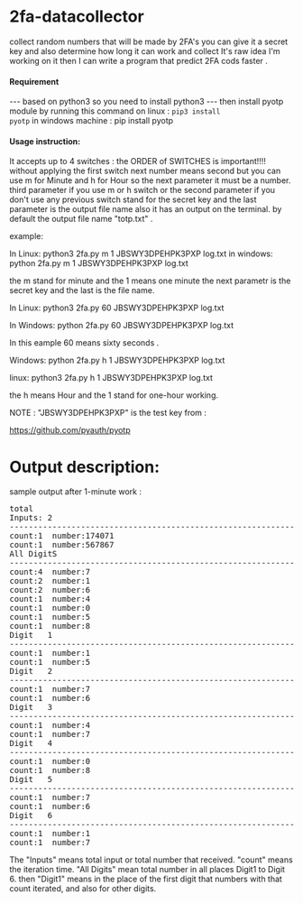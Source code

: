 # 2fa-datacollector
collect random numbers that will be made by 2FA's you can give it a secret key and also determine how long it can work and collect It's raw idea I'm working on it then I can write a program that predict 2FA cods faster .

<h4>Requirement</h4>

--- based on python3 so you need to install python3 
--- then install pyotp module by running this command on linux :
<code>pip3 install pyotp</code>
in windows machine :
pip install pyotp

<h4>Usage instruction:</h4>

It accepts up to 4 switches :
the ORDER of SWITCHES is important!!!!
without applying the first switch next number means second but you can use m for Minute and h for Hour so the next parameter it must be a number.
third parameter if you use m or h switch or the second parameter if you don't use any previous switch stand for the secret key and the last parameter is the output file name also it has an output on the terminal. by default the output file name "totp.txt" .

example:

In Linux:
python3 2fa.py m 1 JBSWY3DPEHPK3PXP log.txt 
in windows:
python 2fa.py m 1 JBSWY3DPEHPK3PXP log.txt 

the m stand for minute and the 1 means one minute the next parametr is the secret key and the last is the file name. 

In Linux:
python3 2fa.py 60 JBSWY3DPEHPK3PXP log.txt 

In Windows:
python 2fa.py 60 JBSWY3DPEHPK3PXP log.txt

In this eample 60 means sixty seconds .

Windows:
python 2fa.py h 1 JBSWY3DPEHPK3PXP log.txt

linux:
python3 2fa.py h 1 JBSWY3DPEHPK3PXP log.txt

the h means Hour and the 1 stand for one-hour working.

NOTE : "JBSWY3DPEHPK3PXP" is the test key from : 

<a href="https://github.com/pyauth/pyotp" target="_blank">https://github.com/pyauth/pyotp</a>

<h1>Output description:</h1>

sample output after 1-minute work :
<pre>
total
Inputs:	2
------------------------------------------------------------------------------------------
count:1	 number:174071
count:1	 number:567867
All DigitS
------------------------------------------------------------------------------------------
count:4	 number:7
count:2	 number:1
count:2	 number:6
count:1	 number:4
count:1	 number:0
count:1	 number:5
count:1	 number:8
Digit	1
------------------------------------------------------------------------------------------
count:1	 number:1
count:1	 number:5
Digit	2
------------------------------------------------------------------------------------------
count:1	 number:7
count:1	 number:6
Digit	3
------------------------------------------------------------------------------------------
count:1	 number:4
count:1	 number:7
Digit	4
------------------------------------------------------------------------------------------
count:1	 number:0
count:1	 number:8
Digit	5
------------------------------------------------------------------------------------------
count:1	 number:7
count:1	 number:6
Digit	6
------------------------------------------------------------------------------------------
count:1	 number:1
count:1	 number:7
</pre>

The "Inputs" means total input or total number that received. 
"count" means the iteration time.
"All Digits" mean total number in all places Digit1 to Digit 6. 
then "Digit1" means in the place of the first digit that numbers with that count iterated, and also for other digits.



